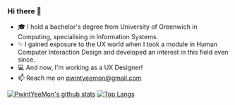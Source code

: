 ### Hi there 👋

<!--
**PwintYeeMon/PwintYeeMon** is a ✨ _special_ ✨ repository because its `README.md` (this file) appears on your GitHub profile.

Here are some ideas to get you started:

- 🔭 I’m currently working on ...
- 🌱 I’m currently learning ...
- 👯 I’m looking to collaborate on ...
- 🤔 I’m looking for help with ...
- 💬 Ask me about ...
- 📫 How to reach me: ...
- 😄 Pronouns: ...
- ⚡ Fun fact: ...
-->

* 🎓 I hold a bachelor's degree from University of Greenwich in Computing, specialising in Information Systems. 
* ✨ I gained exposure to the UX world when I took a module in Human Computer Interaction Design and developed an interest in this field even since.
* 💻 And now, I'm working as a UX Designer!
* 📫 Reach me on pwintyeemon@gmail.com

<!-- ![GitHub Stats](https://github-readme-stats.vercel.app/api?username=PwintYeeMon&theme=radical) -->
[![PwintYeeMon's github stats](https://github-readme-stats.vercel.app/api?username=PwintYeeMon)](https://github.com/PwintYeeMon/github-readme-stats)
[![Top Langs](https://github-readme-stats.vercel.app/api/top-langs/?username=PwintYeeMon&layout=compact)](https://github.com/PwintYeeMon/github-readme-stats)
